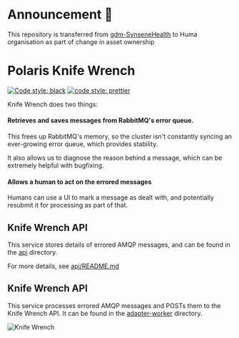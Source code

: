 # Announcement :loudspeaker: 

This repository is transferred from [gdm-SynseneHealth](https://github.com/sensynehealth/polaris-knifewrench) to Huma organisation as part of change in asset ownership 
# Polaris Knife Wrench

[![Code style: black](https://img.shields.io/badge/code%20style-black-000000.svg)](https://github.com/ambv/black) [![code style: prettier](https://img.shields.io/badge/code_style-prettier-ff69b4.svg?style=flat-square)](https://github.com/prettier/prettier)

Knife Wrench does two things:

#### Retrieves and saves messages from RabbitMQ's error queue.

This frees up RabbitMQ's memory, so the cluster isn't constantly syncing an ever-growing error queue, which provides stability.

It also allows us to diagnose the reason behind a message, which can be extremely helpful with bugfixing.

#### Allows a human to act on the errored messages

Humans can use a UI to mark a message as dealt with, and potentially resubmit it for processing as part of that.

## Knife Wrench API
This service stores details of errored AMQP messages, and can be found in the [api](api) directory.

For more details, see [api/README.md](api/README.md)

## Knife Wrench API
This service processes errored AMQP messages and POSTs them to the Knife Wrench API. It can be found in the [adapter-worker](adapter-worker) directory.

![Knife Wrench](https://media2.giphy.com/media/146myoFdrXUoGA/giphy.gif?cid=6104955e5cfa58ee30534a4c6fd5fa72&rid=giphy.gif)
